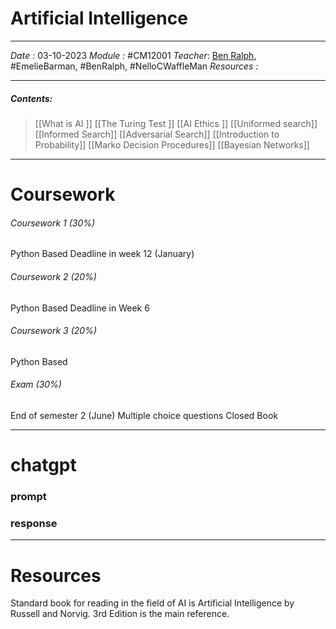 # Artificial Intelligence
---
*Date :*  03-10-2023 
*Module :* #CM12001
*Teacher*: [Ben Ralph](https://moodle.bath.ac.uk/user/profile.php?id=71461), #EmelieBarman, #BenRalph, #NelloCWaffleMan 
*Resources :*

---
##### Contents: 
> [[What is AI ]]
> [[The Turing Test ]]
> [[AI Ethics ]]
> [[Uniformed search]]
> [[Informed Search]]
> [[Adversarial Search]]
> [[Introduction to Probability]]
> [[Marko Decision Procedures]]
> [[Bayesian Networks]]
> 
--- 

# Coursework
###### Coursework 1 (30%)
Python Based
Deadline in week 12 (January)

###### Coursework 2 (20%)
Python Based
Deadline in Week 6

###### Coursework 3 (20%)
Python Based

###### Exam (30%)
End of semester 2 (June)
Multiple choice questions
Closed Book 

---
# chatgpt 

### prompt



### response



--- 

# Resources 
Standard book for reading in the field of AI is Artificial Intelligence by Russell and Norvig. 3rd Edition is the main reference.

